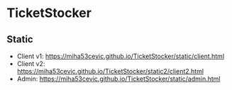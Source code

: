 # TicketStocker

## Static
- Client v1: https://miha53cevic.github.io/TicketStocker/static/client.html
- Client v2: https://miha53cevic.github.io/TicketStocker/static2/client2.html
- Admin: https://miha53cevic.github.io/TicketStocker/static/admin.html
